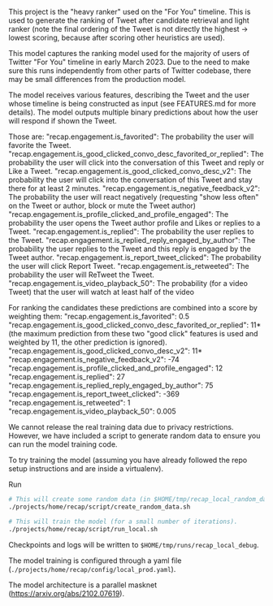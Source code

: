 This project is the "heavy ranker" used on the "For You" timeline. This is used to generate the ranking of Tweet after candidate retrieval and light ranker (note the final ordering of the Tweet is not directly the highest -> lowest scoring, because after scoring other heuristics are used).

This model captures the ranking model used for the majority of users of Twitter "For You" timeline in early March 2023. Due to the need to make sure this runs independently from other parts of Twitter codebase, there may be small differences from the production model.

The model receives various features, describing the Tweet and the user whose timeline is being constructed as input (see FEATURES.md for more details). The model outputs multiple binary predictions about how the user will respond if shown the Tweet.


Those are:
  "recap.engagement.is_favorited": The probability the user will favorite the Tweet.
  "recap.engagement.is_good_clicked_convo_desc_favorited_or_replied": The probability the user will click into the conversation of this Tweet and reply or Like a Tweet.
  "recap.engagement.is_good_clicked_convo_desc_v2": The probability the user will click into the conversation of this Tweet and stay there for at least 2 minutes.
  "recap.engagement.is_negative_feedback_v2": The probability the user will react negatively (requesting "show less often" on the Tweet or author, block or mute the Tweet author)
  "recap.engagement.is_profile_clicked_and_profile_engaged": The probability the user opens the Tweet author profile and Likes or replies to a Tweet.
  "recap.engagement.is_replied": The probability the user replies to the Tweet.
  "recap.engagement.is_replied_reply_engaged_by_author": The probability the user replies to the Tweet and this reply is engaged by the Tweet author.
  "recap.engagement.is_report_tweet_clicked": The probability the user will click Report Tweet.
  "recap.engagement.is_retweeted": The probability the user will ReTweet the Tweet.
  "recap.engagement.is_video_playback_50": The probability (for a video Tweet) that the user will watch at least half of the video

For ranking the candidates these predictions are combined into a score by weighting them:
  "recap.engagement.is_favorited": 0.5
  "recap.engagement.is_good_clicked_convo_desc_favorited_or_replied": 11* (the maximum prediction from these two "good click" features is used and weighted by 11, the other prediction is ignored).
  "recap.engagement.is_good_clicked_convo_desc_v2": 11*
  "recap.engagement.is_negative_feedback_v2": -74
  "recap.engagement.is_profile_clicked_and_profile_engaged": 12
  "recap.engagement.is_replied": 27
  "recap.engagement.is_replied_reply_engaged_by_author": 75
  "recap.engagement.is_report_tweet_clicked": -369
  "recap.engagement.is_retweeted": 1
  "recap.engagement.is_video_playback_50": 0.005


We cannot release the real training data due to privacy restrictions. However, we have included a script to generate random data to ensure you can run the model training code.

To try training the model (assuming you have already followed the repo setup instructions and are inside a virtualenv).

Run

```sh
# This will create some random data (in $HOME/tmp/recap_local_random_data).
./projects/home/recap/script/create_random_data.sh
```

```sh
# This will train the model (for a small number of iterations).
./projects/home/recap/script/run_local.sh
```

Checkpoints and logs will be written to `$HOME/tmp/runs/recap_local_debug`.

The model training is configured through a yaml file (`./projects/home/recap/config/local_prod.yaml`).

The model architecture is a parallel masknet (https://arxiv.org/abs/2102.07619).
